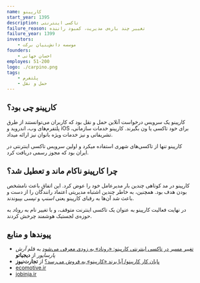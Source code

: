 ```yaml
---
name: کارپینو
start_year: 1395 
description: تاکسی اینترنتی
failure_reason: تغییر چند باره‌ی مدیریت، کمبود راننده
failure_year: 1399
investors:
    - موسسه دانش‌بنیان برکت
founders:
    - احسان جهانی
employes: 51-200
logo: ./carpino.png
tags:
    - پلتفرم
    - حمل و نقل
---
```

## کارپینو چی بود؟
کارپینو یک سرویس درخواست آنلاین حمل و نقل بود که کاربران می‌توانستند از طرق پلتفرم‌های وب، اندروید و iOS برای خود تاکسی یا ون بگیرند. کارپینو خدمات سازمانی، تشریفاتی و نیز خدمات ویژه بانوان نیز ارائه میداد.

کارپینو تنها از تاکسی‌های شهری استفاده میکرد و اولین سرویس تاکسی اینترنتی در ایران بود که مجوز رسمی دریافت کرد.

## چرا کارپینو ناکام ماند و تعطیل شد؟
کارپینو در مد کوتاهی چندین بار مدیرعامل خود را عوض کرد. این اتفاق باعث نامشخص بودن هدف بود. همچنین، به خاطر چندین اشتباه مدیریتی اعتماد رانندگان را از دست و باعث شد آن‌ها به رقبای کارپینو یعنی *اسنپ* و *تپسی* بپیوندند.

در نهایت فعالیت کارپینو به عنوان یک تاکسی اینترنت متوقف، و با تغییر نام به *روناد* به حوزه‌ی لجستیک هوشمند چرخش کردند.

## پیوند‌ها و منابع
* [تغییر مسیر در تاکسی اینترنتی کارپینو: «روناد» به زودی معرفی می‌شود](https://digiato.com/article/2020/10/27/%D8%AA%D8%BA%DB%8C%DB%8C%D8%B1-%D9%85%D8%B3%DB%8C%D8%B1-%D8%AF%D8%B1-%D8%AA%D8%A7%DA%A9%D8%B3%DB%8C-%D8%A7%DB%8C%D9%86%D8%AA%D8%B1%D9%86%D8%AA%DB%8C-%DA%A9%D8%A7%D8%B1%D9%BE%DB%8C%D9%86%D9%88/) به قلم *آرش پارسا‌پور* از **دیجیاتو**
* [پایان کار کارپینو/ آیا برند «کارپینو» به فروش می‌رسد؟](https://tejaratnews.com/startup/%D9%85%D8%B4%DA%A9%D9%84%D8%A7%D8%AA-%DA%A9%D8%A7%D8%B1%D9%BE%DB%8C%D9%86%D9%88) از **تجارت‌نیوز**
* [ecomotive.ir](https://list.ecomotive.ir/company/%DA%A9%D8%A7%D8%B1%D9%BE%DB%8C%D9%86%D9%88)
* [jobinja.ir](https://jobinja.ir/companies/carpino)